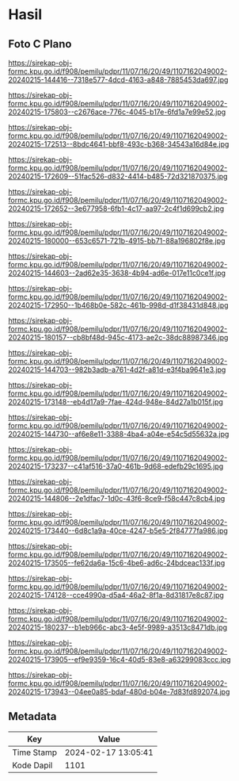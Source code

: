 # Hasil

## Foto C Plano

https://sirekap-obj-formc.kpu.go.id/f908/pemilu/pdpr/11/07/16/20/49/1107162049002-20240215-144416--7318e577-4dcd-4163-a848-7885453da697.jpg

https://sirekap-obj-formc.kpu.go.id/f908/pemilu/pdpr/11/07/16/20/49/1107162049002-20240215-175803--c2676ace-776c-4045-b17e-6fd1a7e99e52.jpg

https://sirekap-obj-formc.kpu.go.id/f908/pemilu/pdpr/11/07/16/20/49/1107162049002-20240215-172513--8bdc4641-bbf8-493c-b368-34543a16d84e.jpg

https://sirekap-obj-formc.kpu.go.id/f908/pemilu/pdpr/11/07/16/20/49/1107162049002-20240215-172609--51fac526-d832-4414-b485-72d321870375.jpg

https://sirekap-obj-formc.kpu.go.id/f908/pemilu/pdpr/11/07/16/20/49/1107162049002-20240215-172652--3e677958-6fb1-4c17-aa97-2c4f1d699cb2.jpg

https://sirekap-obj-formc.kpu.go.id/f908/pemilu/pdpr/11/07/16/20/49/1107162049002-20240215-180000--653c6571-721b-4915-bb71-88a196802f8e.jpg

https://sirekap-obj-formc.kpu.go.id/f908/pemilu/pdpr/11/07/16/20/49/1107162049002-20240215-144603--2ad62e35-3638-4b94-ad6e-017e11c0ce1f.jpg

https://sirekap-obj-formc.kpu.go.id/f908/pemilu/pdpr/11/07/16/20/49/1107162049002-20240215-172950--1b468b0e-582c-461b-998d-d1f38431d848.jpg

https://sirekap-obj-formc.kpu.go.id/f908/pemilu/pdpr/11/07/16/20/49/1107162049002-20240215-180157--cb8bf48d-945c-4173-ae2c-38dc88987346.jpg

https://sirekap-obj-formc.kpu.go.id/f908/pemilu/pdpr/11/07/16/20/49/1107162049002-20240215-144703--982b3adb-a761-4d2f-a81d-e3f4ba9641e3.jpg

https://sirekap-obj-formc.kpu.go.id/f908/pemilu/pdpr/11/07/16/20/49/1107162049002-20240215-173148--eb4d17a9-7fae-424d-948e-84d27a1b015f.jpg

https://sirekap-obj-formc.kpu.go.id/f908/pemilu/pdpr/11/07/16/20/49/1107162049002-20240215-144730--af6e8e11-3388-4ba4-a04e-e54c5d55632a.jpg

https://sirekap-obj-formc.kpu.go.id/f908/pemilu/pdpr/11/07/16/20/49/1107162049002-20240215-173237--c41af516-37a0-461b-9d68-edefb29c1695.jpg

https://sirekap-obj-formc.kpu.go.id/f908/pemilu/pdpr/11/07/16/20/49/1107162049002-20240215-144806--2e1dfac7-1d0c-43f6-8ce9-f58c447c8cb4.jpg

https://sirekap-obj-formc.kpu.go.id/f908/pemilu/pdpr/11/07/16/20/49/1107162049002-20240215-173440--6d8c1a9a-40ce-4247-b5e5-2f84777fa986.jpg

https://sirekap-obj-formc.kpu.go.id/f908/pemilu/pdpr/11/07/16/20/49/1107162049002-20240215-173505--fe62da6a-15c6-4be6-ad6c-24bdceac133f.jpg

https://sirekap-obj-formc.kpu.go.id/f908/pemilu/pdpr/11/07/16/20/49/1107162049002-20240215-174128--cce4990a-d5a4-46a2-8f1a-8d31817e8c87.jpg

https://sirekap-obj-formc.kpu.go.id/f908/pemilu/pdpr/11/07/16/20/49/1107162049002-20240215-180237--b1eb966c-abc3-4e5f-9989-a3513c8471db.jpg

https://sirekap-obj-formc.kpu.go.id/f908/pemilu/pdpr/11/07/16/20/49/1107162049002-20240215-173905--ef9e9359-16c4-40d5-83e8-a63299083ccc.jpg

https://sirekap-obj-formc.kpu.go.id/f908/pemilu/pdpr/11/07/16/20/49/1107162049002-20240215-173943--04ee0a85-bdaf-480d-b04e-7d83fd892074.jpg


## Metadata

| Key        | Value               |
| ---------- | ------------------- |
| Time Stamp | 2024-02-17 13:05:41 |
| Kode Dapil | 1101                |




